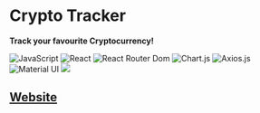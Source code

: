 # Crypto Tracker

<b>Track your favourite Cryptocurrency!</b>

![JavaScript](https://img.shields.io/badge/-JavaScript-%23F7DF1C?style=flat-square&logo=javascript&logoColor=000000&labelColor=%23F7DF1C&color=%23FFCE5A)
![React](https://img.shields.io/badge/-React-61DAFB?style=flat-square&logo=react&logoColor=ffffff)
![React Router Dom](https://img.shields.io/badge/-React%20Router%20Dom-61DAFB?style=flat-square&logo=reactrouter)
![Chart.js](https://img.shields.io/badge/-Chart.js-61DAFB?style=flat-square&logo=Chart.js)
![Axios.js](https://img.shields.io/badge/-Axios.js-61DAFB?style=flat-square&logo=react&logoColor=ffffff)
![Material UI](https://img.shields.io/badge/-Material%20UI-61DAFB?style=flat-square&logo=mui)
<a href="https://github.com/piyush-eon/react-crypto-tracker" alt="reference" target="_blank"><img src="http://img.shields.io/badge/-Reference-007ACC?style=flat-square&logo=github&logoColor=ffffff" > </a>


## [Website](https://xjqx.github.io/crypto-tracker/)


